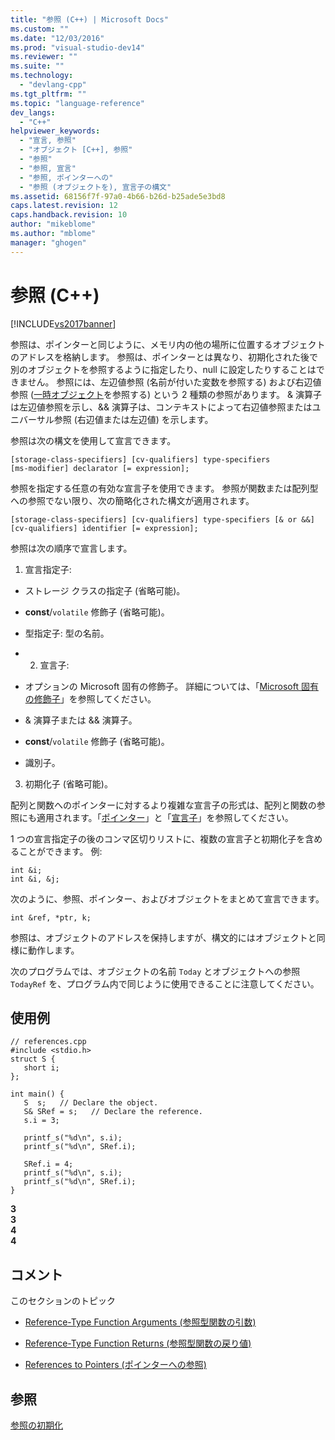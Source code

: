 ```yaml
---
title: "参照 (C++) | Microsoft Docs"
ms.custom: ""
ms.date: "12/03/2016"
ms.prod: "visual-studio-dev14"
ms.reviewer: ""
ms.suite: ""
ms.technology: 
  - "devlang-cpp"
ms.tgt_pltfrm: ""
ms.topic: "language-reference"
dev_langs: 
  - "C++"
helpviewer_keywords: 
  - "宣言, 参照"
  - "オブジェクト [C++], 参照"
  - "参照"
  - "参照, 宣言"
  - "参照, ポインターへの"
  - "参照 (オブジェクトを), 宣言子の構文"
ms.assetid: 68156f7f-97a0-4b66-b26d-b25ade5e3bd8
caps.latest.revision: 12
caps.handback.revision: 10
author: "mikeblome"
ms.author: "mblome"
manager: "ghogen"
---
```

# 参照 (C++)
[!INCLUDE[vs2017banner](../assembler/inline/includes/vs2017banner.md)]

参照は、ポインターと同じように、メモリ内の他の場所に位置するオブジェクトのアドレスを格納します。  参照は、ポインターとは異なり、初期化された後で別のオブジェクトを参照するように指定したり、null に設定したりすることはできません。  参照には、左辺値参照 \(名前が付いた変数を参照する\) および右辺値参照 \([一時オブジェクト](../cpp/temporary-objects.md)を参照する\) という 2 種類の参照があります。  & 演算子は左辺値参照を示し、&& 演算子は、コンテキストによって右辺値参照またはユニバーサル参照 \(右辺値または左辺値\) を示します。  
  
 参照は次の構文を使用して宣言できます。  
  
```  
[storage-class-specifiers] [cv-qualifiers] type-specifiers   
[ms-modifier] declarator [= expression];  
```  
  
 参照を指定する任意の有効な宣言子を使用できます。  参照が関数または配列型への参照でない限り、次の簡略化された構文が適用されます。  
  
```  
[storage-class-specifiers] [cv-qualifiers] type-specifiers [& or &&]   
[cv-qualifiers] identifier [= expression];  
```  
  
 参照は次の順序で宣言します。  
  
 1.  宣言指定子:  
  
-   ストレージ クラスの指定子 \(省略可能\)。  
  
-   **const**\/`volatile` 修飾子 \(省略可能\)。  
  
-   型指定子: 型の名前。  
  
-   2.  宣言子:  
  
-   オプションの Microsoft 固有の修飾子。  詳細については、「[Microsoft 固有の修飾子](../Topic/Microsoft-Specific%20Modifiers.md)」を参照してください。  
  
-   & 演算子または && 演算子。  
  
-   **const**\/`volatile` 修飾子 \(省略可能\)。  
  
-   識別子。  
  
 3.  初期化子 \(省略可能\)。  
  
 配列と関数へのポインターに対するより複雑な宣言子の形式は、配列と関数の参照にも適用されます。「[ポインター](../cpp/pointers-cpp.md)」と「[宣言子](http://msdn.microsoft.com/ja-jp/8a7b9b51-92bd-4ac0-b3fe-0c4abe771838)」を参照してください。  
  
 1 つの宣言指定子の後のコンマ区切りリストに、複数の宣言子と初期化子を含めることができます。  例:  
  
```  
int &i;   
int &i, &j;   
```  
  
 次のように、参照、ポインター、およびオブジェクトをまとめて宣言できます。  
  
```  
int &ref, *ptr, k;   
```  
  
 参照は、オブジェクトのアドレスを保持しますが、構文的にはオブジェクトと同様に動作します。  
  
 次のプログラムでは、オブジェクトの名前 `Today` とオブジェクトへの参照 `TodayRef` を、プログラム内で同じように使用できることに注意してください。  
  
## 使用例  
  
```  
// references.cpp  
#include <stdio.h>  
struct S {  
   short i;  
};  
  
int main() {  
   S  s;   // Declare the object.  
   S& SRef = s;   // Declare the reference.  
   s.i = 3;  
  
   printf_s("%d\n", s.i);  
   printf_s("%d\n", SRef.i);  
  
   SRef.i = 4;  
   printf_s("%d\n", s.i);  
   printf_s("%d\n", SRef.i);  
}  
```  
  
  **3**  
**3**  
**4**  
**4**   
## コメント  
 このセクションのトピック  
  
-   [Reference\-Type Function Arguments \(参照型関数の引数\)](../cpp/reference-type-function-arguments.md)  
  
-   [Reference\-Type Function Returns \(参照型関数の戻り値\)](../cpp/reference-type-function-returns.md)  
  
-   [References to Pointers \(ポインターへの参照\)](../cpp/references-to-pointers.md)  
  
## 参照  
 [参照の初期化](../misc/initializing-references.md)